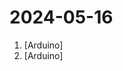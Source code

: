 # 2024-05-16

1. [](https://github.comundefined "") [Arduino]
2. [](https://github.comundefined "Amo + Arduino = Arduimo") [Arduino]
